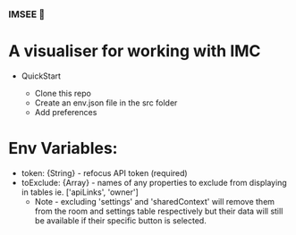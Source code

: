 ### IMSEE 👀

# A visualiser for working with IMC 

- QuickStart

  - Clone this repo
  - Create an env.json file in the src folder
  - Add preferences

# Env Variables: 

  - token: {String} - refocus API token (required)
  - toExclude: {Array} - names of any properties to exclude from displaying in tables ie. ['apiLinks', 'owner']
    - Note - excluding 'settings' and 'sharedContext' will remove them from the room and settings table respectively but their data will still be available if their specific button is selected.